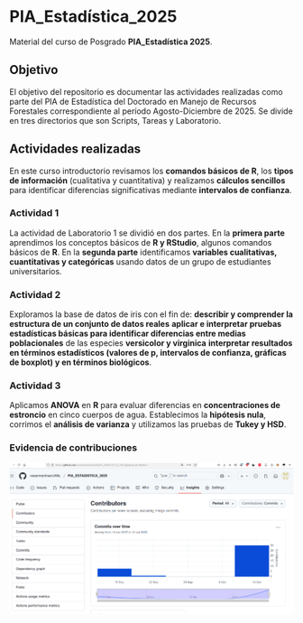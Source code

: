 # PIA_Estadística_2025
Material del curso de Posgrado **PIA_Estadística 2025**.

## Objetivo
El objetivo del repositorio es documentar las actividades realizadas como parte del PIA de Estadística del Doctorado en Manejo de Recursos Forestales correspondiente al período Agosto-Diciembre de 2025. Se divide en tres directorios que son Scripts, Tareas y Laboratorio.  

## Actividades realizadas
En este curso introductorio revisamos los **comandos básicos de R**, los **tipos de información** (cualitativa y cuantitativa) y realizamos **cálculos sencillos** para identificar diferencias significativas mediante **intervalos de confianza**.

### Actividad 1
La actividad de Laboratorio 1 se dividió en dos partes. En la **primera parte** aprendimos los conceptos básicos de **R y RStudio**, algunos comandos básicos de **R**. En la **segunda parte** identificamos **variables cualitativas, cuantitativas y categóricas** usando datos de un grupo de estudiantes universitarios.

### Actividad 2
Exploramos la base de datos de iris con el fin de: 
**describir y comprender la estructura de un conjunto de datos reales**
**aplicar e interpretar pruebas estadísticas básicas para identificar diferencias entre medias poblacionales** de las especies **versicolor y virginica**
**interpretar resultados en términos estadísticos (**valores de p, intervalos de confianza, gráficas de boxplot**) y en términos biológicos**.

### Actividad 3
Aplicamos **ANOVA** en **R** para evaluar diferencias en **concentraciones de estroncio** en cinco cuerpos de agua. Establecimos la **hipótesis nula**, corrimos el **análisis de varianza** y utilizamos las pruebas de **Tukey y HSD**.


### Evidencia de contribuciones

![Gráfica de contribuciones](assets/contribuciones.png)

